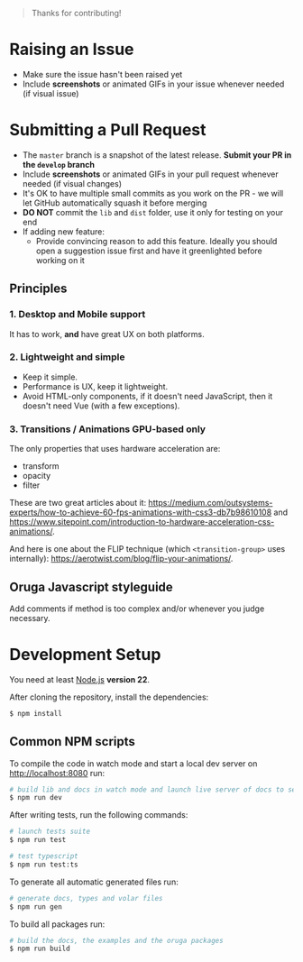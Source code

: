 > Thanks for contributing!

# Raising an Issue

* Make sure the issue hasn't been raised yet
* Include **screenshots** or animated GIFs in your issue whenever needed (if visual issue)


# Submitting a Pull Request

* The ``master`` branch is a snapshot of the latest release. **Submit your PR in the ``develop`` branch**
* Include **screenshots** or animated GIFs in your pull request whenever needed (if visual changes)
* It's OK to have multiple small commits as you work on the PR - we will let GitHub automatically squash it before merging
* **DO NOT** commit the ``lib`` and ``dist`` folder, use it only for testing on your end
* If adding new feature:
    * Provide convincing reason to add this feature. Ideally you should open a suggestion issue first and have it greenlighted before working on it


## Principles

### 1. Desktop and Mobile support

It has to work, **and** have great UX on both platforms.


### 2. Lightweight and simple

* Keep it simple.
* Performance is UX, keep it lightweight.
* Avoid HTML-only components, if it doesn't need JavaScript, then it doesn't need Vue (with a few exceptions).


### 3. Transitions / Animations GPU-based only

The only properties that uses hardware acceleration are:

* transform
* opacity
* filter

These are two great articles about it: https://medium.com/outsystems-experts/how-to-achieve-60-fps-animations-with-css3-db7b98610108 and https://www.sitepoint.com/introduction-to-hardware-acceleration-css-animations/.

And here is one about the FLIP technique (which ``<transition-group>`` uses internally): https://aerotwist.com/blog/flip-your-animations/.


## Oruga Javascript styleguide

Add comments if method is too complex and/or whenever you judge necessary.


# Development Setup

You need at least [Node.js](http://nodejs.org/) **version 22**.

After cloning the repository, install the dependencies:

```bash
$ npm install
```


## Common NPM scripts

To compile the code in watch mode and start a local dev server on [http://localhost:8080](http://localhost:8080) run:

```bash
# build lib and docs in watch mode and launch live server of docs to see the changes
$ npm run dev
```

After writing tests, run the following commands:

```bash
# launch tests suite
$ npm run test

# test typescript
$ npm run test:ts
```

To generate all automatic generated files run:

```bash
# generate docs, types and volar files
$ npm run gen
```

To build all packages run: 

```bash
# build the docs, the examples and the oruga packages
$ npm run build
```